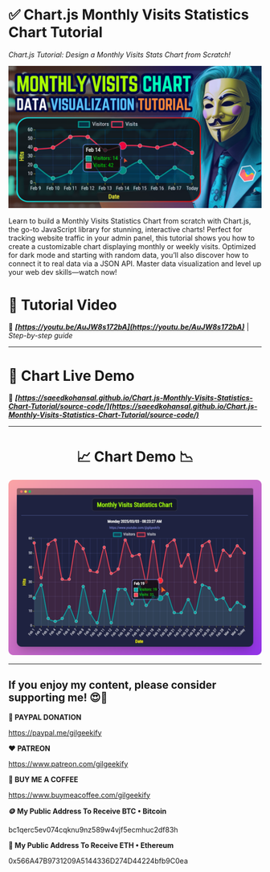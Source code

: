 # ✅ Chart.js Monthly Visits Statistics Chart Tutorial

_Chart.js Tutorial: Design a Monthly Visits Stats Chart from Scratch!_

![YouTube Thumbnail](images/monthly-visits-statistics-chart.png "Chart.js Monthly Visits Statistics Chart Tutorial - YouTube Thumbnail")

Learn to build a Monthly Visits Statistics Chart from scratch with Chart.js, the go-to JavaScript library for stunning, interactive charts! Perfect for tracking website traffic in your admin panel, this tutorial shows you how to create a customizable chart displaying monthly or weekly visits. Optimized for dark mode and starting with random data, you’ll also discover how to connect it to real data via a JSON API. Master data visualization and level up your web dev skills—watch now!

# 🎥 Tutorial Video
🔗 ***[https://youtu.be/AuJW8s172bA](https://youtu.be/AuJW8s172bA)*** | *Step-by-step guide*

<hr>

# 🔴 Chart Live Demo
🔗 ***[https://saeedkohansal.github.io/Chart.js-Monthly-Visits-Statistics-Chart-Tutorial/source-code/](https://saeedkohansal.github.io/Chart.js-Monthly-Visits-Statistics-Chart-Tutorial/source-code/)***

<hr>

<div align="center"><h1>📈 Chart Demo 📉</h1></div>

![Chart Demo](images/chart-demo.png "Chart Demo")

<hr>

## If you enjoy my content, please consider supporting me! 😍🙏

**💙 PAYPAL DONATION**

https://paypal.me/gilgeekify

**❤️ PATREON**

https://www.patreon.com/gilgeekify

**💛 BUY ME A COFFEE**

https://www.buymeacoffee.com/gilgeekify

**🪙 My Public Address To Receive BTC • Bitcoin**

bc1qerc5ev074cqknu9nz589w4vjf5ecmhuc2df83h

**🥈 My Public Address To Receive ETH • Ethereum**

0x566A47B9731209A5144336D274D44224bfb9C0ea
